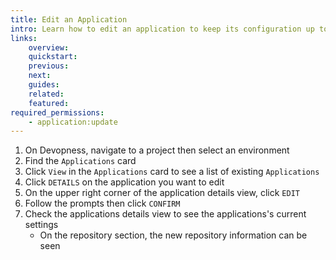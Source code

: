 ```yaml
---
title: Edit an Application
intro: Learn how to edit an application to keep its configuration up to date, specially the settings that define how the application is deployed, such as source provider, repository, dependencies to be installed, directories and the application entrypoint.
links:
    overview:
    quickstart:
    previous:
    next:
    guides:
    related:
    featured:
required_permissions:
    - application:update
---
```


1. On Devopness, navigate to a project then select an environment
1. Find the `Applications` card
1. Click `View` in the `Applications` card to see a list of existing `Applications`
1. Click `DETAILS` on the application you want to edit
1. On the upper right corner of the application details view, click `EDIT`
1. Follow the prompts then click `CONFIRM`
1. Check the applications details view to see the applications's current settings
    - On the repository section, the new repository information can be seen
